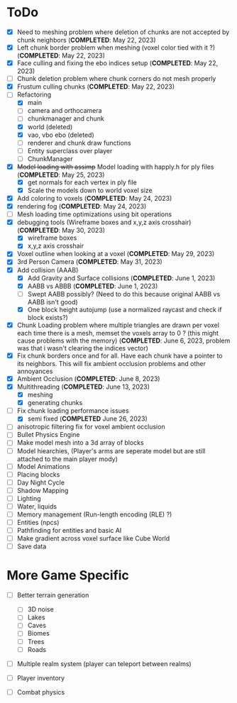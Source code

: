 # ToDo 
- [X] Need to meshing problem where deletion of chunks are not accepted by chunk neighbors (**COMPLETED**: May 22, 2023)
- [X] Left chunk border problem when meshing (voxel color tied with it ?) (**COMPLETED**: May 22, 2023)
- [X] Face culling and fixing the ebo indices setup (**COMPLETED**: May 22, 2023)
- [ ] Chunk deletion problem where chunk corners do not mesh properly 
- [X] Frustum culling chunks (**COMPLETED**: May 22, 2023)
- [ ] Refactoring 
  - [X] main
  - [ ] camera and orthocamera 
  - [ ] chunkmanager and chunk
  - [X] world (deleted) 
  - [X] vao, vbo ebo (deleted)
  - [ ] renderer and chunk draw functions 
  - [ ] Entity superclass over player 
  - [ ] ChunkManager
- [X] ~~Model loading with assimp~~ Model loading with happly.h for ply files  (**COMPLETED**: May 25, 2023)
  - [X] get normals for each vertex in ply file  
  - [X] Scale the models down to world voxel size   
- [X] Add coloring to voxels (**COMPLETED**: May 24, 2023) 
- [X] rendering fog (**COMPLETED**: May 24, 2023) 
- [ ] Mesh loading time optimizations using bit operations 
- [X] debugging tools (Wireframe boxes and x,y,z axis crosshair) (**COMPLETED**: May 30, 2023) 
  - [X] wireframe boxes 
  - [X] x,y,z axis crosshair 
- [X] Voxel outline when looking at a voxel (**COMPLETED**: May 29, 2023)
- [X] 3rd Person Camera (**COMPLETED**: May 31, 2023) 
- [X] Add collision (AAAB) 
  - [X] Add Gravity and Surface collisions (**COMPLETED**: June 1, 2023)  
  - [X] AABB vs ABBB (**COMPLETED**: June 1, 2023)  
  - [ ] Swept AABB possibly? (Need to do this because original AABB vs AABB isn't good)   
  - [X] One block height autojump (use a normalized raycast and check if block exists?) 
- [X] Chunk Loading problem where multiple triangles are drawn per voxel each time there is a mesh, memset the voxels array to 0 ? (this might cause problems with the memory) (**COMPLETED**: June 6, 2023, problem was that i wasn't clearing the indices vector) 
- [X] Fix chunk borders once and for all. Have each chunk have a pointer to its neighbors. This will fix ambient occlusion problems and other annoyances
- [X] Ambient Occlusion (**COMPLETED**: June 8, 2023)
- [X] Multithreading (**COMPLETED**: June 13, 2023)
  - [X]  meshing 
  - [X] generating chunks 
- [ ] Fix chunk loading performance issues   
  - [X] semi fixed  (**COMPLETED** June 26, 2023) 
- [ ] anisotropic filtering fix for voxel ambient occlusion
- [ ] Bullet Physics Engine 
- [ ] Make model mesh into a 3d array of blocks   
- [ ] Model hiearchies, (Player's arms are seperate model but are still attached to the main player mody)
- [ ] Model Animations  
- [ ] Placing blocks 
- [ ] Day Night Cycle 
- [ ] Shadow Mapping 
- [ ] Lighting 
- [ ] Water, liquids 
- [ ] Memory management (Run-length encoding (RLE) ?) 
- [ ] Entities (npcs) 
- [ ] Pathfinding for entities and basic AI 
- [ ] Make gradient across voxel surface like Cube World
- [ ] Save data 

# More Game Specific 
- [ ] Better terrain generation 
  - [ ] 3D noise 
  - [ ] Lakes 
  - [ ] Caves
  - [ ] Biomes
  - [ ] Trees
  - [ ] Roads 
- [ ] Multiple realm system (player can teleport between realms)
- [ ] Player inventory
- [ ] Combat physics   
   





